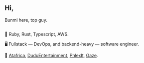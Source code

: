 ## Hi,

Bunmi here, top guy.

##

📍 Ruby, Rust, Typescript, AWS.

🖥️ Fullstack — DevOps, and backend-heavy — software engineer.

🔗 [Atafrica](https://atafrica.org), [DuduEntertainment](https://www.duduworldent.org/), [PhlexIt](https://play.google.com/store/apps/details?id=com.phlex.consumer&hl=en), [Gaze](https://gazenft.vercel.app/).
